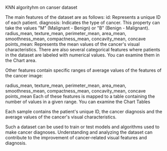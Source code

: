 KNN algorityhm on canser dataset

The main features of the dataset are as follows:
id: Represents a unique ID of each patient.
diagnosis: Indicates the type of cancer. This property can take the values "M" (Malignant - Benign) or "B" (Benign - Malignant).
radius_mean, texture_mean, perimeter_mean, area_mean, smoothness_mean, compactness_mean, concavity_mean, concave points_mean: Represents the mean values of the cancer's visual characteristics.
There are also several categorical features where patients in the dataset are labeled with numerical values. You can examine them in the Chart area.

Other features contain specific ranges of average values of the features of the cancer image:

radius_mean, texture_mean, perimeter_mean, area_mean, smoothness_mean, compactness_mean, concavity_mean, concave points_mean
Each of these features is mapped to a table containing the number of values in a given range. You can examine the Chart Tables

Each sample contains the patient's unique ID, the cancer diagnosis and the average values of the cancer's visual characteristics.

Such a dataset can be used to train or test models and algorithms used to make cancer diagnoses. Understanding and analyzing the dataset can contribute to the improvement of cancer-related visual features and diagnosis.
